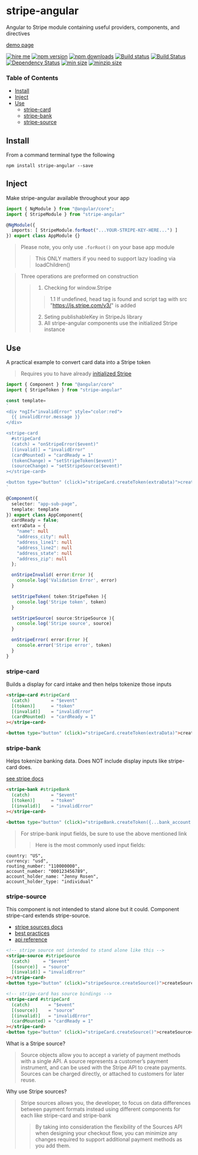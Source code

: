 # stripe-angular
Angular to Stripe module containing useful providers, components, and directives

[demo page](https://ackerapple.github.io/stripe-angular)

[![hire me](https://ackerapple.github.io/resume/assets/images/hire-me-badge.svg)](https://ackerapple.github.io/resume/)
[![npm version](https://badge.fury.io/js/stripe-angular.svg)](http://badge.fury.io/js/stripe-angular)
[![npm downloads](https://img.shields.io/npm/dm/stripe-angular.svg)](https://npmjs.org/stripe-angular)
[![Build status](https://ci.appveyor.com/api/projects/status/djjqn1buycma3rwy/branch/master?svg=true)](https://ci.appveyor.com/project/AckerApple/stripe-angular/branch/master)
[![Build Status](https://travis-ci.org/AckerApple/stripe-angular.svg?branch=master)](https://travis-ci.org/AckerApple/stripe-angular)
[![Dependency Status](https://david-dm.org/ackerapple/stripe-angular.svg)](https://david-dm.org/ackerapple/stripe-angular)
[![min size](https://badgen.net/bundlephobia/min/stripe-angular)](https://bundlephobia.com/result?p=stripe-angular)
[![minzip size](https://badgen.net/bundlephobia/minzip/stripe-angular)](https://bundlephobia.com/result?p=stripe-angular)

### Table of Contents

  - [Install](#install)
  - [Inject](#inject)
  - [Use](#use)
    - [stripe-card](#stripe-card)
    - [stripe-bank](#stripe-bank)
    - [stripe-source](#stripe-source)

## Install
From a command terminal type the following
```
npm install stripe-angular --save
```

## Inject
Make stripe-angular available throughout your app

```typescript
import { NgModule } from "@angular/core";
import { StripeModule } from "stripe-angular"

@NgModule({
  imports: [ StripeModule.forRoot("...YOUR-STRIPE-KEY-HERE...") ]
}) export class AppModule {}
```

> Please note, you only use `.forRoot()` on your base app module
>> This ONLY matters if you need to support lazy loading via loadChildren()

> Three operations are preformed on construction
>> 1. Checking for window.Stripe
>>> 1.1 If undefined, head tag is found and script tag with src "https://js.stripe.com/v3/" is added
>> 2. Seting publishableKey in StripeJs library
>> 3. All stripe-angular components use the initialized Stripe instance


## Use
A practical example to convert card data into a Stripe token

> Requires you to have already [initialized Stripe](#init)

```typescript
import { Component } from "@angular/core"
import { StripeToken } from "stripe-angular"

const template=
`
<div *ngIf="invalidError" style="color:red">
  {{ invalidError.message }}
</div>

<stripe-card
  #stripeCard
  (catch) = "onStripeError($event)"
  [(invalid)] = "invalidError"
  (cardMounted) = "cardReady = 1"
  (tokenChange) = "setStripeToken($event)"
  (sourceChange) = "setStripeSource($event)"
></stripe-card>

<button type="button" (click)="stripeCard.createToken(extraData)">createToken</button>
`

@Component({
  selector: "app-sub-page",
  template: template
}) export class AppComponent{
  cardReady = false;
  extraData = {
    "name": null
    "address_city": null
    "address_line1": null
    "address_line2": null
    "address_state": null
    "address_zip": null
  };

  onStripeInvalid( error:Error ){
    console.log('Validation Error', error)
  }

  setStripeToken( token:StripeToken ){
    console.log('Stripe token', token)
  }

  setStripeSource( source:StripeSource ){
    console.log('Stripe source', source)
  }

  onStripeError( error:Error ){
    console.error('Stripe error', token)
  }
}
```

### stripe-card
Builds a display for card intake and then helps tokenize those inputs

```html
<stripe-card #stripeCard
  (catch)        = "$event"
  [(token)]      = "token"
  [(invalid)]    = "invalidError"
  (cardMounted)  = "cardReady = 1"
></stripe-card>

<button type="button" (click)="stripeCard.createToken(extraData)">createToken</button>
```

### stripe-bank
Helps tokenize banking data. Does NOT include display inputs like stripe-card does.

[see stripe docs](https://stripe.com/docs/stripe-js/reference#collecting-bank-account-details)
```html
<stripe-bank #stripeBank
  (catch)        = "$event"
  [(token)]      = "token"
  [(invalid)]    = "invalidError"
></stripe-card>

<button type="button" (click)="stripeBank.createToken({...bank_account...})">createToken</button>
```

> For stripe-bank input fields, be sure to use the above mentioned link
>> Here is the most commonly used input fields:
```
country: "US",
currency: "usd",
routing_number: "110000000",
account_number: "000123456789",
account_holder_name: "Jenny Rosen",
account_holder_type: "individual"
```

### stripe-source
This component is not intended to stand alone but it could. Component stripe-card extends stripe-source.

- [stripe sources docs](https://stripe.com/docs/sources)
- [best practices](https://stripe.com/docs/sources/best-practices)
- [api reference](https://stripe.com/docs/stripe-js/reference#stripe-create-source)

```html
<!-- stripe source not intended to stand alone like this -->
<stripe-source #stripeSource
  (catch)     = "$event"
  [(source)]  = "source"
  [(invalid)] = "invalidError"
></stripe-card>
<button type="button" (click)="stripeSource.createSource()">createSource</button>

<!-- stripe-card has source bindings -->
<stripe-card #stripeCard
  (catch)       = "$event"
  [(source)]    = "source"
  [(invalid)]   = "invalidError"
  (cardMounted) = "cardReady = 1"
></stripe-card>
<button type="button" (click)="stripeCard.createSource()">createSource</button>
```

What is a Stripe source?
> Source objects allow you to accept a variety of payment methods with a single API. A source represents a customer’s payment instrument, and can be used with the Stripe API to create payments. Sources can be charged directly, or attached to customers for later reuse.

Why use Stripe sources?
> Stripe sources allows you, the developer, to focus on data differences between payment formats instead using different components for each like stripe-card and stripe-bank
>> By taking into consideration the flexibility of the Sources API when designing your checkout flow, you can minimize any changes required to support additional payment methods as you add them.
